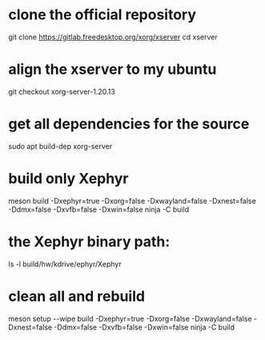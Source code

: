 # clone the official repository
git clone https://gitlab.freedesktop.org/xorg/xserver
cd xserver

# align the xserver to my ubuntu
git checkout xorg-server-1.20.13

# get all dependencies for the source
sudo apt build-dep xorg-server

# build only Xephyr
meson build -Dxephyr=true -Dxorg=false -Dxwayland=false -Dxnest=false -Ddmx=false -Dxvfb=false -Dxwin=false
ninja -C build

# the Xephyr binary path: 
ls -l build/hw/kdrive/ephyr/Xephyr

# clean all and rebuild
meson setup --wipe build -Dxephyr=true -Dxorg=false -Dxwayland=false -Dxnest=false -Ddmx=false -Dxvfb=false -Dxwin=false
ninja -C build

